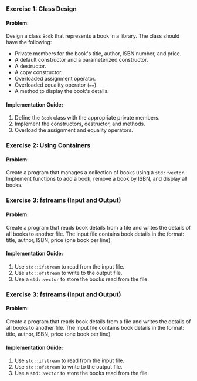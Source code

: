 ### Exercise 1: Class Design

#### Problem:
Design a class `Book` that represents a book in a library. The class should have the following:
- Private members for the book's title, author, ISBN number, and price.
- A default constructor and a parameterized constructor.
- A destructor.
- A copy constructor.
- Overloaded assignment operator.
- Overloaded equality operator (`==`).
- A method to display the book's details.

#### Implementation Guide:
1. Define the `Book` class with the appropriate private members.
2. Implement the constructors, destructor, and methods.
3. Overload the assignment and equality operators.

### Exercise 2: Using Containers

#### Problem:
Create a program that manages a collection of books using a `std::vector`. Implement functions to add a book, remove a book by ISBN, and display all books.

### Exercise 3: fstreams (Input and Output)

#### Problem:
Create a program that reads book details from a file and writes the details of all books to another file. The input file contains book details in the format: title, author, ISBN, price (one book per line).

#### Implementation Guide:
1. Use `std::ifstream` to read from the input file.
2. Use `std::ofstream` to write to the output file.
3. Use a `std::vector` to store the books read from the file.

### Exercise 3: fstreams (Input and Output)

#### Problem:
Create a program that reads book details from a file and writes the details of all books to another file. The input file contains book details in the format: title, author, ISBN, price (one book per line).

#### Implementation Guide:
1. Use `std::ifstream` to read from the input file.
2. Use `std::ofstream` to write to the output file.
3. Use a `std::vector` to store the books read from the file.
